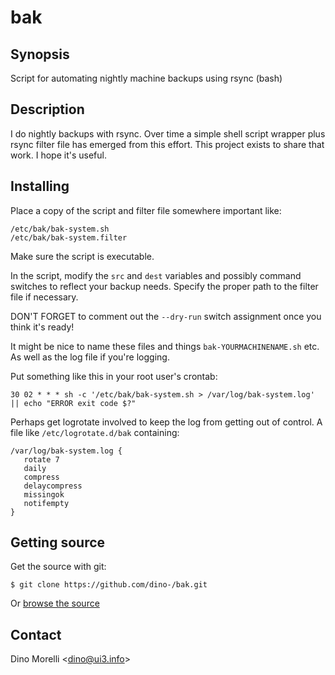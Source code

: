 # bak


## Synopsis

Script for automating nightly machine backups using rsync (bash)


## Description

I do nightly backups with rsync. Over time a simple shell script wrapper plus rsync filter file has emerged from this effort. This project exists to share that work. I hope it's useful.


## Installing

Place a copy of the script and filter file somewhere important like:

    /etc/bak/bak-system.sh
    /etc/bak/bak-system.filter

Make sure the script is executable.

In the script, modify the `src` and `dest` variables and possibly command switches to reflect your backup needs. Specify the proper path to the filter file if necessary.

DON'T FORGET to comment out the `--dry-run` switch assignment once you think it's ready!

It might be nice to name these files and things `bak-YOURMACHINENAME.sh` etc. As well as the log file if you're logging.

Put something like this in your root user's crontab:

    30 02 * * * sh -c '/etc/bak/bak-system.sh > /var/log/bak-system.log' || echo "ERROR exit code $?"

Perhaps get logrotate involved to keep the log from getting out of control. A file like `/etc/logrotate.d/bak` containing:

    /var/log/bak-system.log {
       rotate 7
       daily
       compress
       delaycompress
       missingok
       notifempty
    }


## Getting source

Get the source with git:

    $ git clone https://github.com/dino-/bak.git

Or [browse the source](https://github.com/dino-/scripts)


## Contact

Dino Morelli <[dino@ui3.info](mailto:dino@ui3.info)>
